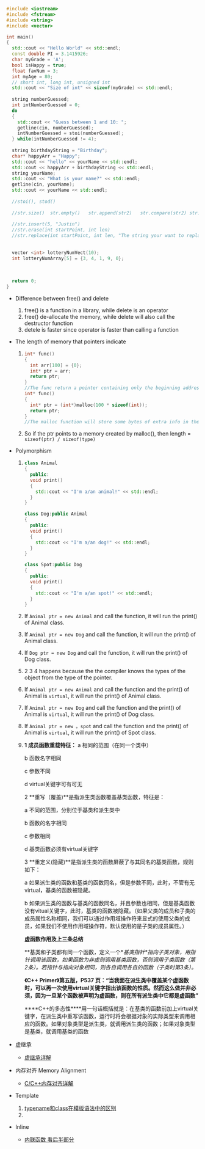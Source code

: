 ```C++
#include <iostream>
#include <fstream>
#include <string>
#include <vector>

int main()
{
  std::cout << "Hello World" << std::endl;
  const double PI = 3.1415926;
  char myGrade = 'A';
  bool isHappy = true;
  float favNum = 3;
  int myAge = 80;
  // short int, long int, unsigned int
  std::cout << "Size of int" << sizeof(myGrade) << std::endl;
 
  string numberGuessed;
  int intNumberGuessed = 0;
  do
  {
    std::cout << "Guess between 1 and 10: ";
    getline(cin, numberGuessed);
    intNumberGuessed = stoi(numberGuessed);
  } while(intNumberGuessed != 4);
  
  string birthdayString = "Birthday";
  char* happyArr = "Happy";
  std::cout << "hello" << yourName << std::endl;
  std::cout << happyArr + birthdayString << std::endl;
  string yourName;
  std::cout << "What is your name?" << std::endl;
  getline(cin, yourName);
  std::cout << yourName << std::endl;
  
  //stoi(), stod()
  
  //str.size()  str.empty()   str.append(str2)   str.compare(str2) str.assign(str2)   str.assign(str2, 0, 5)   str.find("str1", 0) returns the starting index of the substring
  
  //str.insert(5, "Justin")
  //str.erase(int startPoint, int len)
  //str.replace(int startPoint, int len, "The string your want to replace")
  
  
  vector <int> lotteryNumVect(10);
  int lotteryNumArray[5] = {3, 4, 1, 9, 0};
  
  
  
  return 0;
}
```

- Difference between free() and delete
  1. free() is a function in a library, while delete is an operator
  2. free() de-allocate the memory, while delete will also call the destructor function
  3. detele is faster since operator is faster than calling a function

- The length of memory that pointers indicate

  1. ```c++
     int* func()
     {
       int arr[100] = {0};
       int* ptr = arr;
       return ptr;
     }
     //The func return a pointer containing only the beginning address of the arr, there is not no info about the length
     int* func()
     {
       int* ptr = (int*)malloc(100 * sizeof(int));
       return ptr;
     }
     //The malloc function will store some bytes of extra info in the allocated memory including the length
     ```

  2. So if the ptr points to a memory created by malloc(), then length = `sizeof(ptr) / sizeof(type)`

- Polymorphism

  1. ```c++
     class Animal
     {
       public:
       void print()
       {
         std::cout << "I'm a/an animal!" << std::endl;
       }
     }
     
     class Dog:public Animal
     {
       public:
       void print()
       {
         std::cout << "I'm a/an dog!" << std::endl;
       }
     }
     
     class Spot:public Dog
     {
       public:
       void print()
       {
         std::cout << "I'm a/an spot!" << std::endl;
       }
     }
     ```

  2. If `Animal ptr = new Animal` and call the function, it will run the print() of Animal class.

  3. If `Animal ptr = new Dog` and call the function, it will run the print() of Animal class.

  4. If `Dog ptr = new Dog` and call the function, it will run the print() of Dog class.

  5. 2 3 4 happens because the the compiler knows the types of the object from the type of the pointer.

  6. If `Animal ptr = new Animal` and call the function and the print() of Animal is `virtual`, it will run the print() of Animal class.

  7. If `Animal ptr = new Dog` and call the function and the print() of Animal is `virtual`, it will run the print() of Dog class.

  8. If `Animal ptr = new 。spot` and call the function and the print() of Animal is `virtual`, it will run the print() of Spot class.

  9. **1 成员函数重载特征：**
       a 相同的范围（在同一个类中）

       b 函数名字相同

       c 参数不同

       d virtual关键字可有可无

     2 **重写（覆盖)**是指派生类函数覆盖基类函数，特征是：

       a 不同的范围，分别位于基类和派生类中

       b 函数的名字相同

       c 参数相同

       d 基类函数必须有virtual关键字

     3 **重定义(隐藏)**是指派生类的函数屏蔽了与其同名的基类函数，规则如下：

       a 如果派生类的函数和基类的函数同名，但是参数不同，此时，不管有无virtual，基类的函数被隐藏。

       b 如果派生类的函数与基类的函数同名，并且参数也相同，但是基类函数没有vitual关键字，此时，基类的函数被隐藏。（如果父类的成员和子类的成员属性名称相同，我们可以通过作用域操作符来显式的使用父类的成员，如果我们不使用作用域操作符，默认使用的是子类的成员属性。）

     **虚函数作用及上三条总结**

     **基类和子类都有同一个函数，定义一个\**基类指针\**指向子类对象，用指针调用该函数，如果函数为非虚则调用基类函数，否则调用子类函数（第2条）。若指针与指向对象相同，则各自调用各自的函数（子类时第3条）。**

     **《C++ Primer》第五版，P537 页：“当我面在派生类中覆盖某个虚函数时，可以再一次使用virtual关键字指出该函数的性质。然而这么做并非必须，因为一旦某个函数被声明为虚函数，则在所有派生类中它都是虚函数”**

     ***\*C++的多态性\****用一句话概括就是：在基类的函数前加上virtual关键字，在派生类中重写该函数，运行时将会根据对象的实际类型来调用相应的函数。如果对象类型是派生类，就调用派生类的函数；如果对象类型是基类，就调用基类的函数



- 虚继承
  - [虚继承详解](https://www.cnblogs.com/BeyondAnyTime/archive/2012/06/05/2537451.html)

- 内存对齐 Memory Alignment
  - [C/C++内存对齐详解](https://zhuanlan.zhihu.com/p/30007037)

- Template
  1. [typename和class在模版语法中的区别](https://www.runoob.com/note/12729)
  2. 



- Inline
  - [内联函数 看后半部分](https://zhuanlan.zhihu.com/p/50812510)

